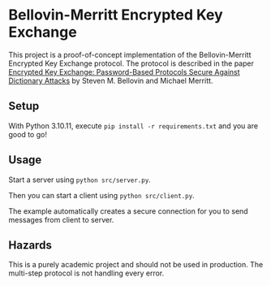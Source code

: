 # Bellovin-Merritt Encrypted Key Exchange

This project is a proof-of-concept implementation of the Bellovin-Merritt Encrypted Key Exchange protocol. The protocol is described in the paper [Encrypted Key Exchange: Password-Based Protocols Secure Against Dictionary Attacks](https://ieeexplore.ieee.org/document/213269) by Steven M. Bellovin and Michael Merritt.

## Setup

With Python 3.10.11, execute `pip install -r requirements.txt` and you are good to go!

## Usage

Start a server using `python src/server.py`.

Then you can start a client using `python src/client.py`.

The example automatically creates a secure connection for you to send messages from client to server.

## Hazards

This is a purely academic project and should not be used in production. The multi-step protocol is not handling every error.
